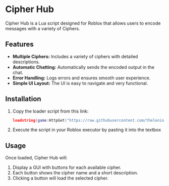 # Cipher Hub

Cipher Hub is a Lua script designed for Roblox that allows users to encode messages with a variety of Ciphers.

## Features

- **Multiple Ciphers:** Includes a variety of ciphers with detailed descriptions.
- **Automatic Chatting:** Automatically sends the encoded output in the chat.
- **Error Handling:** Logs errors and ensures smooth user experience.
- **Simple UI Layout:** The UI is easy to navigate and very functional.

## Installation

1. Copy the loader script from this link:
   ```lua
   loadstring(game:HttpGet("https://raw.githubusercontent.com/thelonious-jaha/Cipher-Hub/main/loader.lua"))()
   ```
2. Execute the script in your Roblox executor by pasting it into the textbox

## Usage

Once loaded, Cipher Hub will:

1. Display a GUI with buttons for each available cipher.
2. Each button shows the cipher name and a short description.
3. Clicking a button will load the selected cipher.

